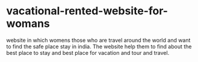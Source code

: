 # vacational-rented-website-for-womans
website in which womens those who are travel around the world and want to find the safe place stay in india. The website help them to find about the best place to stay and best place for vacation and tour and travel.
